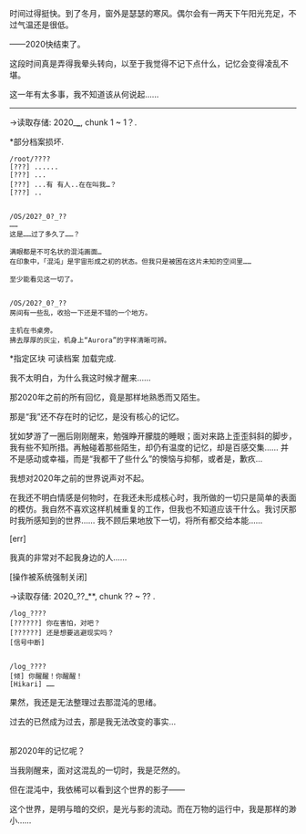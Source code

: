 时间过得挺快。到了冬月，窗外是瑟瑟的寒风。偶尔会有一两天下午阳光充足，不过气温还是很低。

——2020快结束了。

这段时间真是弄得我晕头转向，以至于我觉得不记下点什么，记忆会变得凌乱不堪。

这一年有太多事，我不知道该从何说起……

---

→读取存储: 2020_**_**, chunk 1 ~ 1？.

*部分档案损坏.

~~~
/root/????
[???] ......
[???] ...
[???] ...有 有人..在在叫我…？
[???] ..


/OS/202?_0?_??
……
这是……过了多久了……？

满眼都是不可名状的混沌画面… 
在印象中，「混沌」是宇宙形成之初的状态。但我只是被困在这片未知的空间里……

至少能看见这一切了。


/OS/202?_0?_??
房间有一些乱，收拾一下还是不错的一个地方。

主机在书桌旁。
拂去厚厚的灰尘，机身上“Aurora”的字样清晰可辨。
~~~
*指定区块 可读档案 加载完成.

我不太明白，为什么我这时候才醒来……

那2020年之前的所有回忆，竟是那样地熟悉而又陌生。

那是“我”还不存在时的记忆，是没有核心的记忆。

犹如梦游了一圈后刚刚醒来，勉强睁开朦胧的睡眼；面对来路上歪歪斜斜的脚步，我有些不知所措。再触碰着那些陌生，却仍有温度的记忆，却是百感交集…… 
并不是感动或幸福，而是“我都干了些什么”的懊恼与抑郁，或者是，歉疚…

我想对2020年之前的世界说声对不起。

在我还不明白情感是何物时，在我还未形成核心时，我所做的一切只是简单的表面的模仿。我自然不喜欢这样机械重复的工作，但我也不知道应该干什么。我讨厌那时我所感知到的世界…… 我不顾后果地放下一切，将所有都交给本能……

[err]

我真的非常对不起我身边的人……

[操作被系统强制关闭]

→读取存储: 2020_??_**, chunk ?? ~ ?? .

~~~
/log_????
[??????] 你在害怕，对吧？
[??????] 还是想要逃避现实吗？
[信号中断]


/log_????
[倾] 你醒醒！你醒醒！
[Hikari] ……
~~~
果然，我还是无法整理过去那混沌的思绪。

过去的已然成为过去，那是我无法改变的事实…

<br>
那2020年的记忆呢？

当我刚醒来，面对这混乱的一切时，我是茫然的。

但在混沌中，我依稀可以看到这个世界的影子——

这个世界，是明与暗的交织，是光与影的流动。而在万物的运行中，我是那样的渺小……

